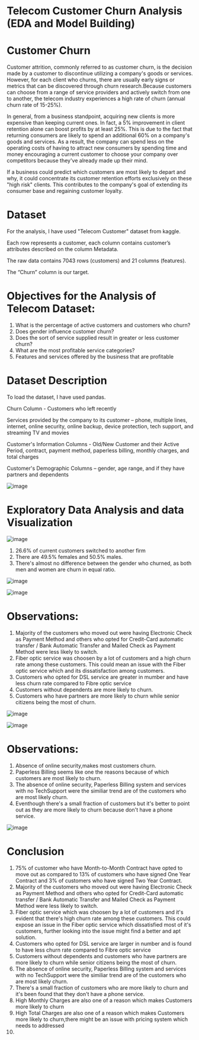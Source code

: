 # Telecom Customer Churn Analysis (EDA and Model Building)


# Customer Churn
Customer attrition, commonly referred to as customer churn, is the decision made by a customer to discontinue utilizing a company's goods or services. However, for each client who churns, there are usually early signs or metrics that can be discovered through churn research.Because customers can choose from a range of service providers and actively switch from one to another, the telecom industry experiences a high rate of churn (annual churn rate of 15-25%).

In general, from a business standpoint, acquiring new clients is more expensive than keeping current ones. In fact, a 5% improvement in client retention alone can boost profits by at least 25%. This is due to the fact that returning consumers are likely to spend an additional 60% on a company's goods and services. As a result, the company can spend less on the operating costs of having to attract new consumers by spending time and money encouraging a current customer to choose your company over competitors because they've already made up their mind.

If a business could predict which customers are most likely to depart and why, it could concentrate its customer retention efforts exclusively on these "high risk" clients. This contributes to the company's goal of extending its consumer base and regaining customer loyalty.

# Dataset

For the analysis, I have used "Telecom Customer" dataset from kaggle.

Each row represents a customer, each column contains customer’s attributes described on the column Metadata.

The raw data contains 7043 rows (customers) and 21 columns (features).

The “Churn” column is our target.



# Objectives for the Analysis of Telecom Dataset:

1. What is the percentage of active customers and customers who churn?
2. Does gender influence customer churn?
3. Does the sort of service supplied result in greater or less customer churn?
4. What are the most profitable service categories?
5. Features and services offered by the business that are profitable


# Dataset Description
To load the dataset, I have used pandas.

Churn Column - Customers who left recently

Services provided by the company to its customer – phone, multiple lines, internet, online security, online backup, device protection, tech support, and streaming TV and movies

Customer's Information Columns - Old/New Customer and their Active Period, contract, payment method, paperless billing, monthly charges, and total charges

Customer's Demographic Columns – gender, age range, and if they have partners and dependents


![image](https://user-images.githubusercontent.com/103538049/211817683-ed57786b-4a71-4156-8c16-e14900b1632e.png)


# Exploratory Data Analysis and data Visualization 

![image](https://user-images.githubusercontent.com/103538049/211820040-2e2332cd-005a-4873-9d61-a28d07bcf6f8.png)



1. 26.6% of current customers switched to another firm
2. There are 49.5% females and 50.5% males.
3. There's almost no difference between the gender who churned, as both men and women are churn in equal ratio.



![image](https://user-images.githubusercontent.com/103538049/211822124-9bbaf3ab-622a-4ac5-8944-5ba3a031a35d.png)



![image](https://user-images.githubusercontent.com/103538049/211822580-78f9b534-26de-4dc1-bb47-73f9a4c32fda.png)

# Observations:

1. Majority of the customers who moved out were having Electronic Check as Payment Method and others who opted for Credit-Card automatic transfer / Bank Automatic        Transfer and Mailed Check as Payment Method were less likely to switch.
2. Fiber optic service was choosen by a lot of customers and a high churn rate among these customers. This could mean an issue with the Fiber optic service which and      its dissatisfaction among customers.
3. Customers who opted for DSL service are greater in mumber and have less churn rate compared to Fibre optic service
4. Customers without dependents are more likely to churn.
5. Customers who have partners are more likely to churn while senior citizens being the most of churn.



![image](https://user-images.githubusercontent.com/103538049/211824267-1c247c0d-9420-4ebc-a380-beca78f81c0f.png)


![image](https://user-images.githubusercontent.com/103538049/211824522-c46cd587-baf5-4c5e-a9e2-714b9ae8d0f9.png)

# Observations:

1. Absence of online security,makes most customers churn.
2. Paperless Billing seems like one the reasons because of which customers are most likely to churn.
3. The absence of online security, Paperless Billing system and services with no TechSupport were the similiar trend are of the customers who are most likely churn.
4. Eventhough there's a small fraction of customers but it's better to point out as they are more likely to churn because don't have a phone service.


![image](https://user-images.githubusercontent.com/103538049/211830628-e6144de7-a947-48fa-9542-7fcbf704a514.png)



# Conclusion
1. 75% of customer who have Month-to-Month Contract have opted to move out as compared to 13% of customers who have signed One Year Contract and 3% of customers who     have signed Two Year Contract.
2. Majority of the customers who moved out were having Electronic Check as Payment Method and others who opted for Credit-Card automatic transfer / Bank Automatic       Transfer and Mailed Check as Payment Method were less likely to switch.
3. Fiber optic service which was choosen by a lot of customers and it's evident that there's high churn rate among these customers. This could expose an issue in the     Fiber optic service which dissatisfied most of it's customers, further looking into the issue might find a better and apt solution.
4. Customers who opted for DSL service are larger in number and is found to have less churn rate compared to Fibre optic service
5. Customers without dependents and customers who have partners are more likely to churn while senior citizens being the most of churn.
6. The absence of online security, Paperless Billing system and services with no TechSupport were the similiar trend are of the customers who are most likely churn.
7. There's a small fraction of customers who are more likely to churn and it's been found that they don't have a phone service.
8. High Monthly Charges are also one of a reason which makes Customers more likely to churn
9. High Total Charges are also one of a reason which makes Customers more likely to churn,there might be an issue with pricing system which needs to addressed
10. 

